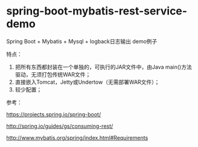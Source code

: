 # spring-boot-mybatis-rest-service-demo
Spring Boot + Mybatis + Mysql + logback日志输出 demo例子

特点：
1. 把所有东西都封装在一个单独的，可执行的JAR文件中，由Java main()方法驱动，无须打包传统WAR文件；
2. 直接嵌入Tomcat，Jetty或Undertow（无需部署WAR文件）；
3. 较少配置；

参考：

https://projects.spring.io/spring-boot/

http://spring.io/guides/gs/consuming-rest/

http://www.mybatis.org/spring/index.html#Requirements
